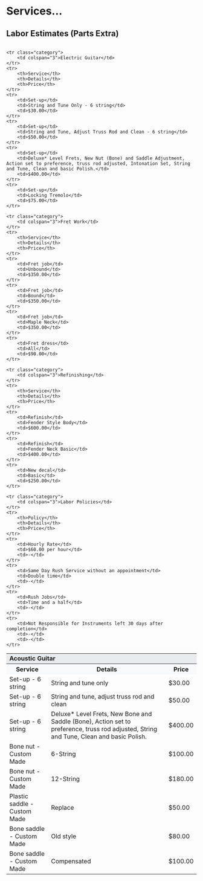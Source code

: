 # Services...

## Labor Estimates (Parts Extra)

<style>
    table {
        width: 100%;
    }
    th {
        background-color: #f8f9fa;
    }
    .category {
        background-color: #e9ecef;
        font-weight: bold;
    }
    .table-container {
        overflow-x: auto; /* Makes table scrollable on mobile */
    }
</style>

<div class="table-container">
<table class="table table-striped table-bordered">
    <tr class="category">
        <td colspan="3">Acoustic Guitar</td>
    </tr>
    <tr>
        <th>Service</th>
        <th>Details</th>
        <th>Price</th>
    </tr>
    <tr>
        <td>Set-up - 6 string</td>
        <td>String and tune only</td>
        <td>$30.00</td>
    </tr>
    <tr>
        <td>Set-up - 6 string</td>
        <td>String and tune, adjust truss rod and clean</td>
        <td>$50.00</td>
    </tr>
    <tr>
        <td>Set-up - 6 string</td>
        <td>Deluxe* Level Frets, New Bone and Saddle (Bone), Action set to preference, truss rod adjusted, String and Tune, Clean and basic Polish.</td>
        <td>$400.00</td>
    </tr>
    <tr>
        <td>Bone nut - Custom Made</td>
        <td>6-String</td>
        <td>$100.00</td>
    </tr>
    <tr>
        <td>Bone nut - Custom Made</td>
        <td>12-String</td>
        <td>$180.00</td>
    </tr>
    <tr>
        <td>Plastic saddle - Custom Made</td>
        <td>Replace</td>
        <td>$50.00</td>
    </tr>
    <tr>
        <td>Bone saddle - Custom Made</td>
        <td>Old style</td>
        <td>$80.00</td>
    </tr>
    <tr>
        <td>Bone saddle - Custom Made</td>
        <td>Compensated</td>
        <td>$100.00</td>
    </tr>
    
    <tr class="category">
        <td colspan="3">Electric Guitar</td>
    </tr>
    <tr>
        <th>Service</th>
        <th>Details</th>
        <th>Price</th>
    </tr>
    <tr>
        <td>Set-up</td>
        <td>String and Tune Only - 6 string</td>
        <td>$30.00</td>
    </tr>
    <tr>
        <td>Set-up</td>
        <td>String and Tune, Adjust Truss Rod and Clean - 6 string</td>
        <td>$50.00</td>
    </tr>
    <tr>
        <td>Set-up</td>
        <td>Deluxe* Level Frets, New Nut (Bone) and Saddle Adjustment, Action set to preference, truss rod adjusted, Intonation Set, String and Tune, Clean and basic Polish.</td>
        <td>$400.00</td>
    </tr>
    <tr>
        <td>Set-up</td>
        <td>Locking Tremolo</td>
        <td>$75.00</td>
    </tr>

    <tr class="category">
        <td colspan="3">Fret Work</td>
    </tr>
    <tr>
        <th>Service</th>
        <th>Details</th>
        <th>Price</th>
    </tr>
    <tr>
        <td>Fret job</td>
        <td>Unbound</td>
        <td>$350.00</td>
    </tr>
    <tr>
        <td>Fret job</td>
        <td>Bound</td>
        <td>$350.00</td>
    </tr>
    <tr>
        <td>Fret job</td>
        <td>Maple Neck</td>
        <td>$350.00</td>
    </tr>
    <tr>
        <td>Fret dress</td>
        <td>All</td>
        <td>$90.00</td>
    </tr>

    <tr class="category">
        <td colspan="3">Refinishing</td>
    </tr>
    <tr>
        <th>Service</th>
        <th>Details</th>
        <th>Price</th>
    </tr>
    <tr>
        <td>Refinish</td>
        <td>Fender Style Body</td>
        <td>$600.00</td>
    </tr>
    <tr>
        <td>Refinish</td>
        <td>Fender Neck Basic</td>
        <td>$400.00</td>
    </tr>
    <tr>
        <td>New decal</td>
        <td>Basic</td>
        <td>$250.00</td>
    </tr>

    <tr class="category">
        <td colspan="3">Labor Policies</td>
    </tr>
    <tr>
        <th>Policy</th>
        <th>Details</th>
        <th>Price</th>
    </tr>
    <tr>
        <td>Hourly Rate</td>
        <td>$60.00 per hour</td>
        <td>-</td>
    </tr>
    <tr>
        <td>Same Day Rush Service without an appointment</td>
        <td>Double time</td>
        <td>-</td>
    </tr>
    <tr>
        <td>Rush Jobs</td>
        <td>Time and a half</td>
        <td>-</td>
    </tr>
    <tr>
        <td>Not Responsible for Instruments left 30 days after completion</td>
        <td>-</td>
        <td>-</td>
    </tr>
</table>
</div>